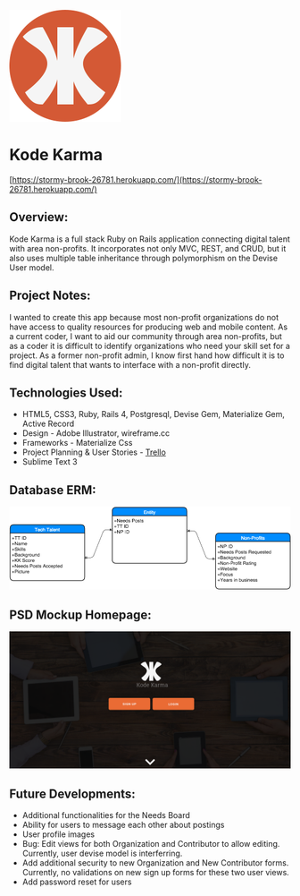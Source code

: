 ![Kode Karma](public/kodeKarma.png "logo")
# Kode Karma
[https://stormy-brook-26781.herokuapp.com/](https://stormy-brook-26781.herokuapp.com/)

## Overview:
Kode Karma is a full stack Ruby on Rails application connecting digital talent with area non-profits.
It incorporates not only MVC, REST, and CRUD, but it also uses multiple table inheritance through polymorphism on the Devise User model.

## Project Notes:
I wanted to create this app because most non-profit organizations do not have access to quality resources for producing web and mobile content.
As a current coder, I want to aid our community through area non-profits, but as a coder it is difficult to identify organizations who need your skill set for a project.
As a former non-profit admin, I know first hand how difficult it is to find digital talent that wants to interface with a non-profit directly.

## Technologies Used:
+ HTML5, CSS3, Ruby, Rails 4, Postgresql, Devise Gem, Materialize Gem, Active Record
+ Design - Adobe Illustrator, wireframe.cc
+ Frameworks - Materialize Css
+ Project Planning & User Stories - [Trello](https://trello.com/b/b4sKX3VN/kode-karma)
+ Sublime Text 3

## Database ERM:
![Database ERM](public/erm.png "Database ERM")

## PSD Mockup Homepage:
![PSD Mockup](public/Kode-Karma-Mockup.png "PSD Mockup")

## Future Developments:
+ Additional functionalities for the Needs Board
+ Ability for users to message each other about postings
+ User profile images
+ Bug: Edit views for both Organization and Contributor to allow editing. Currently, user devise model is interferring.
+ Add additional security to new Organization and New Contributor forms. Currently, no validations on new sign up forms for these two user views.
+ Add password reset for users
